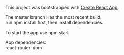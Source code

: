 This project was bootstrapped with [Create React App](https://github.com/facebookincubator/create-react-app).

The master branch Has the most recent build.  
run npm install first, then install dependencies.

To start the app use npm start

App dependencies:\
react-router-dom

